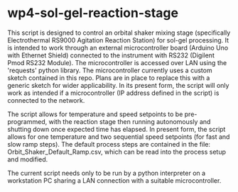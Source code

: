 # wp4-sol-gel-reaction-stage

This script is designed to control an orbital shaker mixing stage (specifically Electrothermal RS9000 Agitation Reaction Station) for sol-gel processing.
It is intended to work through an external microcontroller board (Arduino Uno with Ethernet Shield) connected to the instrument with RS232 (Digilent Pmod RS232 Module).
The microcontroller is accessed over LAN using the 'requests' python library.
The microcontroller currently uses a custom sketch contained in this repo.
Plans are in place to replace this with a generic sketch for wider applicability.
In its present form, the script will only work as intended if a microcontroller (IP address defined in the script) is connected to the network.

The script allows for temperature and speed setpoints to be pre-programmed, with the reaction stage then running autonomously and shutting down once expected time has elapsed.
In present form, the script allows for one temperature and two sequential speed setpoints (for fast and slow ramp steps).
The default process steps are contained in the file: Orbit_Shaker_Default_Ramp.csv, which can be read into the process setup and modified.

The current script needs only to be run by a python interpreter on a workstation PC sharing a LAN connection with a suitable microcontroller.
